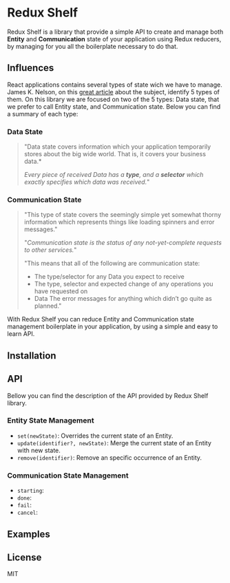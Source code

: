 # Redux Shelf

Redux Shelf is a library that provide a simple API to create and manage both **Entity** and **Communication** state of your application using Redux reducers, by managing for you all the boilerplate necessary to do that.

## Influences

React applications contains several types of state wich we have to manage. James K. Nelson, on this [great article](http://jamesknelson.com/5-types-react-application-state/) about the subject, identify 5 types of them. On this library we are focused on two of the 5 types: Data state, that we prefer to call Entity state, and Communication state. Below you can find a summary of each type:

### Data State
> "Data state covers information which your application temporarily stores about the big wide world. That is, it covers your business data.*
>
> _Every piece of received Data has a **type**, and a **selector** which exactly specifies which data was received._"

### Communication State

>"This type of state covers the seemingly simple yet somewhat thorny information which represents things like loading spinners and error messages."
>
>"*Communication state is the status of any not-yet-complete requests to other services.*"
>
>"This means that all of the following are communication state:
> 
> - The type/selector for any Data you expect to receive 
> - The type, selector and expected change of any operations you have requested on
> - Data The error messages for anything which didn’t go quite as planned."

With Redux Shelf you can reduce Entity and Communication state management boilerplate in your application, by using a simple and easy to learn API.

## Installation

## API
Bellow you can find the description of the API provided by Redux Shelf library.

### Entity State Management

- `set(newState)`: Overrides the current state of an Entity.
- `update(identifier?, newState)`: Merge the current state of an Entity with new state.
- `remove(identifier)`: Remove an specific occurrence of an Entity.  

### Communication State Management
- `starting`:
- `done`:
- `fail`:
- `cancel`:

## Examples

## License
MIT
